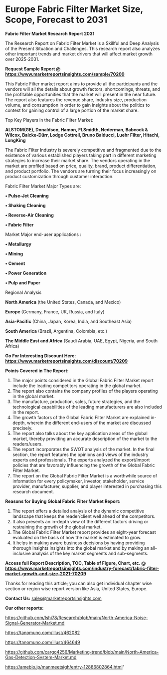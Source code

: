   # Europe Fabric Filter Market Size, Scope, Forecast to 2031

<strong>Fabric Filter Market Research Report 2031</strong>

The Research Report on Fabric Filter Market is a Skillful and Deep Analysis of the Present Situation and Challenges. This research report also analyzes other important trends and market drivers that will affect market growth over 2025-2031.

<strong>Request Sample Report @ <a href=https://www.marketreportsinsights.com/sample/70209>https://www.marketreportsinsights.com/sample/70209</a></strong>

This Fabric Filter market report aims to provide all the participants and the vendors will all the details about growth factors, shortcomings, threats, and the profitable opportunities that the market will present in the near future. The report also features the revenue share, industry size, production volume, and consumption in order to gain insights about the politics to contest for gaining control of a large portion of the market share.

Top Key Players in the Fabric Filter Market:

<strong>ALSTOM(GE), Donaldson, Hamon, FLSmidth, Nederman, Babcock & Wilcox, Balcke-Dürr, Lodge Cottrell, Bruno Balducci, Luehr Filter, Hitachi, LongKing</strong>

The Fabric Filter Industry is severely competitive and fragmented due to the existence of various established players taking part in different marketing strategies to increase their market share. The vendors operating in the market are profiled based on price, quality, brand, product differentiation, and product portfolio. The vendors are turning their focus increasingly on product customization through customer interaction.

Fabric Filter Market Major Types are:

<strong>• Pulse-Jet Cleaning

• Shaking Cleaning

• Reverse-Air Cleaning

• Fabric Filter</strong>

Market Major end-user applications :

<strong>• Metallurgy

• Mining

• Cement

• Power Generation

• Pulp and Paper</strong>

Regional Analysis

</u><strong><b>North America</b></strong> (the United States, Canada, and Mexico)

<strong><b>Europe </b></strong>(Germany, France, UK, Russia, and Italy)

<strong><b>Asia-Pacific</b></strong> (China, Japan, Korea, India, and Southeast Asia)

<strong><b>South America</b></strong> (Brazil, Argentina, Colombia, etc.)

<strong><b>The Middle East and Africa</b></strong> (Saudi Arabia, UAE, Egypt, Nigeria, and South Africa)

<strong>Go For Interesting Discount Here: <a href=https://www.marketreportsinsights.com/discount/70209>https://www.marketreportsinsights.com/discount/70209</a></strong>

<strong>Points Covered in The Report:</strong>
<ol>
  <li>The major points considered in the Global Fabric Filter Market report include the leading competitors operating in the global market.</li>
  <li>The report also contains the company profiles of the players operating in the global market.</li>
  <li>The manufacture, production, sales, future strategies, and the technological capabilities of the leading manufacturers are also included in the report.</li>
  <li>The growth factors of the Global Fabric Filter Market are explained in-depth, wherein the different end-users of the market are discussed precisely.</li>
  <li>The report also talks about the key application areas of the global market, thereby providing an accurate description of the market to the readers/users.</li>
  <li>The report incorporates the SWOT analysis of the market. In the final section, the report features the opinions and views of the industry experts and professionals. The experts analyzed the export/import policies that are favorably influencing the growth of the Global Fabric Filter Market.</li>
  <li>The report on the Global Fabric Filter Market is a worthwhile source of information for every policymaker, investor, stakeholder, service provider, manufacturer, supplier, and player interested in purchasing this research document.</li>
</ol>
<strong>Reasons for Buying Global Fabric Filter Market Report:</strong>

<ol>
  <li>The report offers a detailed analysis of the dynamic competitive landscape that keeps the reader/client well ahead of the competitors.</li>
  <li>It also presents an in-depth view of the different factors driving or restraining the growth of the global market.</li>
  <li>The Global Fabric Filter Market report provides an eight-year forecast evaluated on the basis of how the market is estimated to grow.</li>
  <li>It helps in making aware business decisions by having providing thorough insights insights into the global market and by making an all-inclusive analysis of the key market segments and sub-segments.</li>
</ol>
<strong>Access full Report Description, TOC, Table of Figure, Chart, etc. @ <a href=https://www.marketreportsinsights.com/industry-forecast/fabric-filter-market-growth-and-size-2021-70209>https://www.marketreportsinsights.com/industry-forecast/fabric-filter-market-growth-and-size-2021-70209</a></strong>


Thanks for reading this article; you can also get individual chapter wise section or region wise report version like Asia, United States, Europe.

<strong>Contact Us:</strong>
sales@marketreportsinsights.com

<strong>Our other reports:</strong>

<a href=https://github.com/Ishi78/Research/blob/main/North-America-Noise-Signal-Generator-Market.md>https://github.com/Ishi78/Research/blob/main/North-America-Noise-Signal-Generator-Market.md</a>

<a href=https://tanomuno.com/illust/462082>https://tanomuno.com/illust/462082</a>

<a href=https://tanomuno.com/illust/464649>https://tanomuno.com/illust/464649</a>

<a href=https://github.com/cargo4256/Marketing-trend/blob/main/North-America-Gas-Detection-System-Market.md>https://github.com/cargo4256/Marketing-trend/blob/main/North-America-Gas-Detection-System-Market.md</a>

<a href=https://ameblo.jp/manmeetsigh/entry-12886802864.html>https://ameblo.jp/manmeetsigh/entry-12886802864.html</a>"
